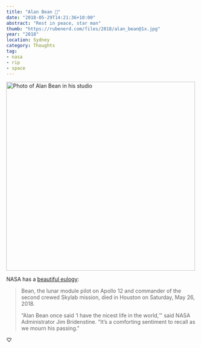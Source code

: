 ```yaml
---
title: "Alan Bean 🚀"
date: "2018-05-29T14:21:36+10:00"
abstract: "Rest in peace, star man"
thumb: "https://rubenerd.com/files/2018/alan_bean@1x.jpg"
year: "2018"
location: Sydney
category: Thoughts
tag:
- nasa
- rip
- space
---
```

<p><img src="https://rubenerd.com/files/2018/alan_bean@1x.jpg" srcset="https://rubenerd.com/files/2018/alan_bean@1x.jpg 1x, https://rubenerd.com/files/2018/alan_bean@2x.jpg 2x" alt="Photo of Alan Bean in his studio" style="width:500px" /></p>

NASA has a [beautiful eulogy]:

> Bean, the lunar module pilot on Apollo 12 and commander of the second crewed Skylab mission, died in Houston on Saturday, May 26, 2018. 
> 
> “Alan Bean once said ‘I have the nicest life in the world,’" said NASA Administrator Jim Bridenstine. "It’s a comforting sentiment to recall as we mourn his passing."

♡

[beautiful eulogy]: https://www.nasa.gov/feature/alan-bean/

